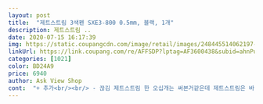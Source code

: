 ```yaml
---
layout: post 
title:  "제트스트림 3색펜 SXE3-800 0.5mm, 블랙, 1개" 
description: 제트스트림 ..
date: 2020-07-15 16:17:39 
img: https://static.coupangcdn.com/image/retail/images/248445514062197-a7753c4e-b3ac-4a80-a060-b4a8d0209629.jpg 
linkUrl: https://link.coupang.com/re/AFFSDP?lptag=AF3600438&subid=ahnPublicAsk&pageKey=42761521&itemId=154915810&vendorItemId=3361874177&traceid=V0-113-3739d3c1751c1459 
categories: [1021] 
color: BD24A9 
price: 6940 
author: Ask View Shop 
cont:  "+ 추가<br/><br/> - 끊김 제트스트림 한 오십개는 써본거같은데 제트스트림은 바닥이나 딱딱한곳에 세게 떨어지면 심 촉이 영향을 받는것 같습니다.<br/>.<br/> 안떨어뜨리시면 펜 끊김 없으실 거에요!!<br/><br/> - 두께 상품평 보니까 삼색 볼펜 치고 두껍단 평이 많았지만, 일반 3색 제트스트림과 비슷합니다.<br/><br/><br/> - 디자인 무광 플라스틱 본체+메탈 심 홀더+메탈 클립.<br/> 예뻐요ㅠ<br/><br/> - 배송 이틀만에 뾱뾱이 싸진 상자에 잘 받았습니다!<br/>◼구매가격◼ 6000원+(2500원)<br/> - 2500원이 아깝다고생각했는데 여기사이트에서 저렴하게 문구류를 많이판매해서 (특히 제트스트림 멀티리필 720원) 한꺼번에 몇개 샀어요.<br/><br/>◼무게,사용감◼ 멀티펜의 무게는 15g으로 일반 제트스트림 단색은 10g 정도로 멀티펜치고 예상했던것보다 가벼웠으나 딱 필기하기 적당한 묵직함이 느껴졌어요.<br/><br/>◼배송◼ 3월 21일 26일 (오후도착) <br/> -비교적 오래걸렸지만 정확하게 도착예정일에왔고 그래서 해외직구한다치고 마음놓고 기다렸습니다.<br/> 판매자님께 문의해보니 새학기시즌으로 주문량이 폭주했다네요.<br/><br/>◼재구매의사,추천도◼ 좀오래걸려서 급하게필요한분이아닌 다른곳에비해 높은질, 한꺼번에 다양한 문구류를 구매하고싶으신분들께 이 판매자분사이트에서 구매하는걸 추천드려요.<br/>  다음에 필요하다면 한번더 구매할거고 다음엔 더 많이 구매하겠습니다.<br/><br/>◼제품의 질, 만족도◼ 뽁뽁이에 45바퀴감겨서 안전하게왔고 잔기스나 약간의 아쉬움을 고려해봤으나 전혀그런건 없었어요.<br/> 너무예쁘고 고급스러워서 다음엔 다른색으로 재구매해볼까해요 )<br/>가장 큰 장점은 볼펜 위에 형광펜을 사용해도 크게 번지지 않는다는 겁니다.<br/> 좋아요.<br/><br/>글씨 쓰는 게 즐거워지네요.<br/> 세 가지 색상 다 잘 나오고 필기감도 나쁘지 않아요.<br/><br/>심 두께 글씨 크게 쓰는 편인데 사라사 0.<br/>5보단 매우 얇지만, 그래도 적당한 두께라고 생각해요!<br/>유격감운 느껴지지않았고 기존에쓰던 제트스트림멀티에비해 글씨가반듯하게써지는게 느껴졌어요.<br/> 또 일반적인 제트멀티에비해 굵고 길었어요.<br/><br/>적당한 멀티펜 찾다가 항상쓰던 제트스트림을 구매하려고멀티펜을찾다가 심플한 디자인이마음애 들어구매했습니다 )<br/>전공 노트 정리하려고 구매했습니다.<br/><br/>좋은 구매였어요 )<br/>" 
---
```

